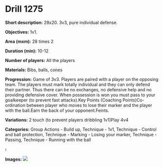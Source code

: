 # Drill 1275

**Short description:**
28x20. 3v3, pure individual defense.

**Objectives:**
1v1.

**Area (mxm):**
28 times 2

**Duration (min):**
10-12

**Number of players:**
All the players

**Materials:**
Bibs, balls, cones

**Progression:**
Game of 3v3. Players are paired with a player on the opposing team. The players must mark totally individual and they can only defend their partner. Thus there can be no exchanges, no defensive help and no providing defensive cover. When possession is won you must pass to your goalkeeper (to prevent fast attacks).Key Points (Coaching Points)Co-ordination between player who moves to lose their marker and the player with the ball.Earn the back of your opponent.Feints.

**Variations:**
2 touch (to prevent players dribbling 1v1)Play 4v4

**Categories:**
Group Actions - Build up, Technique - 1v1, Technique - Control and ball protection, Technique - Marking - Losing your marker, Technique - Passing, Technique - Running with the ball

**:**


**Images:**
![](https://www.coachingfutsal.com/\images\4f3125bf-d236-4669-9da3-bb1d4c302ed8_089.png)

